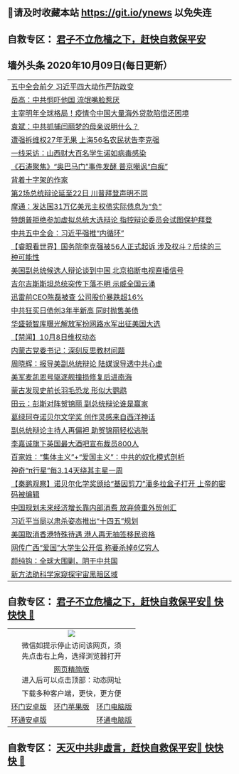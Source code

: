 ## 📩请及时收藏本站 https://git.io/ynews 以免失连</a>
## 自救专区： [君子不立危樯之下，赶快自救保平安 ](https://github.com/pwgy/td/blob/master/README.md)

## 墙外头条 2020年10月09日(每日更新）</a>

 <table>
<tr><td colspan="2" align="left"><a href="https://xdkiug.azureedge.net/?name=c1232251&key=krgexxuardvhjliu&from=gy2">五中全会前夕 习近平四大动作严防政变</a></td></tr>
<tr><td colspan="2" align="left"><a href="https://xdkiug.azureedge.net/?name=c1232227&key=krgexxuardvhjliu&from=gy2">岳高：中共恫吓他国 流氓嘴脸惹厌</a></td></tr>
<tr><td colspan="2" align="left"><a href="https://xdkiug.azureedge.net/?name=c1232245&key=krgexxuardvhjliu&from=gy2">主宰明年全球格局！疫情令中国大量海外贷款陷偿还困境</a></td></tr>
<tr><td colspan="2" align="left"><a href="https://xdkiug.azureedge.net/?name=c1232191&key=krgexxuardvhjliu&from=gy2">袁斌：中共抓捕闫丽梦的母亲说明什么？</a></td></tr>
<tr><td colspan="2" align="left"><a href="https://xdkiug.azureedge.net/?name=c1232225&key=krgexxuardvhjliu&from=gy2">遭强拆维权27年无果 上海56名农民状告李克强</a></td></tr>
<tr><td colspan="2" align="left"><a href="https://xdkiug.azureedge.net/?name=c1232242&key=krgexxuardvhjliu&from=gy2">一线采访：山西财大百名学生诺如病毒感染</a></td></tr>
<tr><td colspan="2" align="left"><a href="https://xdkiug.azureedge.net/?name=c1232178&key=krgexxuardvhjliu&from=gy2">《石涛聚焦》“奥巴马门”事件发酵 普京嘲讽“白痴”</a></td></tr>
<tr><td colspan="2" align="left"><a href="https://xdkiug.azureedge.net/?name=c1232252&key=krgexxuardvhjliu&from=gy2">背着十字架的作家</a></td></tr>
<tr><td colspan="2" align="left"><a href="https://xdkiug.azureedge.net/?name=c1232241&key=krgexxuardvhjliu&from=gy2">第2场总统辩论延至22日 川普拜登声明不同</a></td></tr>
<tr><td colspan="2" align="left"><a href="https://xdkiug.azureedge.net/?name=c1232246&key=krgexxuardvhjliu&from=gy2">摩通：发达国31万亿美元主权债实际债息为“负”</a></td></tr>
<tr><td colspan="2" align="left"><a href="https://xdkiug.azureedge.net/?name=c1232218&key=krgexxuardvhjliu&from=gy2">特朗普拒绝参加虚拟总统大选辩论 指控辩论委员会试图保护拜登</a></td></tr>
<tr><td colspan="2" align="left"><a href="https://xdkiug.azureedge.net/?name=c1232181&key=krgexxuardvhjliu&from=gy2">中共五中全会：习近平强推“内循环”</a></td></tr>
<tr><td colspan="2" align="left"><a href="https://xdkiug.azureedge.net/?name=c1232211&key=krgexxuardvhjliu&from=gy2">【睿眼看世界】国务院李克强被56人正式起诉 涉及权斗？后续的三种可能性</a></td></tr>
<tr><td colspan="2" align="left"><a href="https://xdkiug.azureedge.net/?name=c1232182&key=krgexxuardvhjliu&from=gy2">美国副总统候选人辩论谈到中国 北京掐断电视直播信号</a></td></tr>
<tr><td colspan="2" align="left"><a href="https://xdkiug.azureedge.net/?name=c1232217&key=krgexxuardvhjliu&from=gy2">吉尔吉斯斯坦总统突传下落不明 示威全国云涌</a></td></tr>
<tr><td colspan="2" align="left"><a href="https://xdkiug.azureedge.net/?name=c1232250&key=krgexxuardvhjliu&from=gy2">迅雷前CEO陈磊被查 公司股价暴跌超16%</a></td></tr>
<tr><td colspan="2" align="left"><a href="https://xdkiug.azureedge.net/?name=c1232243&key=krgexxuardvhjliu&from=gy2">中共狂买日债创3年半新高 同时抛售美债</a></td></tr>
<tr><td colspan="2" align="left"><a href="https://xdkiug.azureedge.net/?name=c1232200&key=krgexxuardvhjliu&from=gy2">华盛顿智库曝光解放军扮网路水军出征美国大选</a></td></tr>
<tr><td colspan="2" align="left"><a href="https://xdkiug.azureedge.net/?name=c1232258&key=krgexxuardvhjliu&from=gy2">【禁闻】10月8日维权动态</a></td></tr>
<tr><td colspan="2" align="left"><a href="https://xdkiug.azureedge.net/?name=c1232237&key=krgexxuardvhjliu&from=gy2">内蒙古党委书记：深刻反思教材问题</a></td></tr>
<tr><td colspan="2" align="left"><a href="https://xdkiug.azureedge.net/?name=c1232208&key=krgexxuardvhjliu&from=gy2">周晓辉：报导美副总统辩论 陆媒误导透中共心虚</a></td></tr>
<tr><td colspan="2" align="left"><a href="https://xdkiug.azureedge.net/?name=c1232219&key=krgexxuardvhjliu&from=gy2">美军麦凯恩号驱逐舰撞损修复后进南海</a></td></tr>
<tr><td colspan="2" align="left"><a href="https://xdkiug.azureedge.net/?name=c1232216&key=krgexxuardvhjliu&from=gy2">蒙古发现史前长羽毛恐龙 形似大鹦鹉</a></td></tr>
<tr><td colspan="2" align="left"><a href="https://xdkiug.azureedge.net/?name=c1232192&key=krgexxuardvhjliu&from=gy2">田云：彭斯对阵贺锦丽 副总统辩论谁是赢家</a></td></tr>
<tr><td colspan="2" align="left"><a href="https://xdkiug.azureedge.net/?name=c1232222&key=krgexxuardvhjliu&from=gy2">葛绿珂夺诺贝尔文学奖 创作灵感来自西洋神话</a></td></tr>
<tr><td colspan="2" align="left"><a href="https://xdkiug.azureedge.net/?name=c1232240&key=krgexxuardvhjliu&from=gy2">副总统辩论主持人再偏袒 助贺锦丽轻松逃脱</a></td></tr>
<tr><td colspan="2" align="left"><a href="https://xdkiug.azureedge.net/?name=c1232244&key=krgexxuardvhjliu&from=gy2">李嘉诚旗下英国最大酒吧宣布裁员800人</a></td></tr>
<tr><td colspan="2" align="left"><a href="https://xdkiug.azureedge.net/?name=c1232193&key=krgexxuardvhjliu&from=gy2">百家姓：“集体主义”+“爱国主义”：中共的奴化模式剖析</a></td></tr>
<tr><td colspan="2" align="left"><a href="https://xdkiug.azureedge.net/?name=c1232221&key=krgexxuardvhjliu&from=gy2">神奇“π行星”每3.14天绕其主星一周</a></td></tr>
<tr><td colspan="2" align="left"><a href="https://xdkiug.azureedge.net/?name=c1232210&key=krgexxuardvhjliu&from=gy2">【秦鹏观察】诺贝尔化学奖颁给“基因剪刀”潘多拉盒子打开 上帝的密码被编辑</a></td></tr>
<tr><td colspan="2" align="left"><a href="https://xdkiug.azureedge.net/?name=c1232183&key=krgexxuardvhjliu&from=gy2">中国规划未来经济增长靠内部消费 放弃倚重外贸创汇</a></td></tr>
<tr><td colspan="2" align="left"><a href="https://xdkiug.azureedge.net/?name=c1232195&key=krgexxuardvhjliu&from=gy2">习近平当局以肃杀姿态推出“十四五”规划</a></td></tr>
<tr><td colspan="2" align="left"><a href="https://xdkiug.azureedge.net/?name=c1232184&key=krgexxuardvhjliu&from=gy2">美国取消香港特殊待遇 港人再无抽签移民资格</a></td></tr>
<tr><td colspan="2" align="left"><a href="https://xdkiug.azureedge.net/?name=c1232236&key=krgexxuardvhjliu&from=gy2">网传广西“爱国”大学生公开信 称要杀掉6亿穷人</a></td></tr>
<tr><td colspan="2" align="left"><a href="https://xdkiug.azureedge.net/?name=c1232226&key=krgexxuardvhjliu&from=gy2">颜纯钩：全球大围剿，阴干中共国</a></td></tr>
<tr><td colspan="2" align="left"><a href="https://xdkiug.azureedge.net/?name=c1232223&key=krgexxuardvhjliu&from=gy2">新方法助科学家窥探宇宙黑暗区域</a></td></tr>


</table>

 ## 自救专区： [君子不立危樯之下，赶快自救保平安🍎 快快快 📩](https://github.com/pwgy/td/blob/master/README.md)
 
<table>
  <tr>
    <td colspan="3" align="center"><img src="https://cdn.jsdelivr.net/gh/opipe/up/oGate65.jpg"/></td>
  </tr>
  <tr>
    <td colspan="3" align="center">微信如提示停止访问该网页，须<br/>先点击右上角，选择浏览器打开</td>
  <tr>
  <tr>
    <td colspan="3" align="center"><a href="https://gitcdn.xyz/cdn/otiny/up/master/show005.htm">网页精简版</a><br/>进入后可以点击顶部：动态网址</td>
  </tr>
  <tr>
    <td colspan="3" align="center">下载多种客户端，更快，更方便</td>
  <tr>
  <tr>
    <td align="center"><a href="https://cdn.jsdelivr.net/gh/opipe/up/oGatea.apk">环门安卓版</a></td>
    <td align="center"><a href="https://x.co/odisk">环门苹果版</a></td>
    <td align="center"><a href="https://cdn.jsdelivr.net/gh/opipe/up/oGate.zip">环门电脑版</a></td>
  </tr>
  <tr>
    <td align="center"><a href="https://cdn.jsdelivr.net/gh/opipe/up/oPipe.apk">环通安卓版</a></td>
    <td align="center"></td>
    <td align="center"><a href="https://raw.githubusercontent.com/opipe/up/master/oPipe.zip">环通电脑版</a></td>
  </tr>
  
</table>


 ## 自救专区： [天灭中共非虚言，赶快自救保平安🍎 快快快 📩](https://github.com/pwgy/td/blob/master/README.md)
